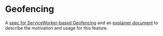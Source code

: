 Geofencing
==========

A [spec for ServiceWorker-based Geofencing](https://slightlyoff.github.io/Geofence/spec/) and an [explainer document](https://github.com/slightlyoff/Geofence/blob/master/explainer.md) to describe the motivation and usage for this feature.
